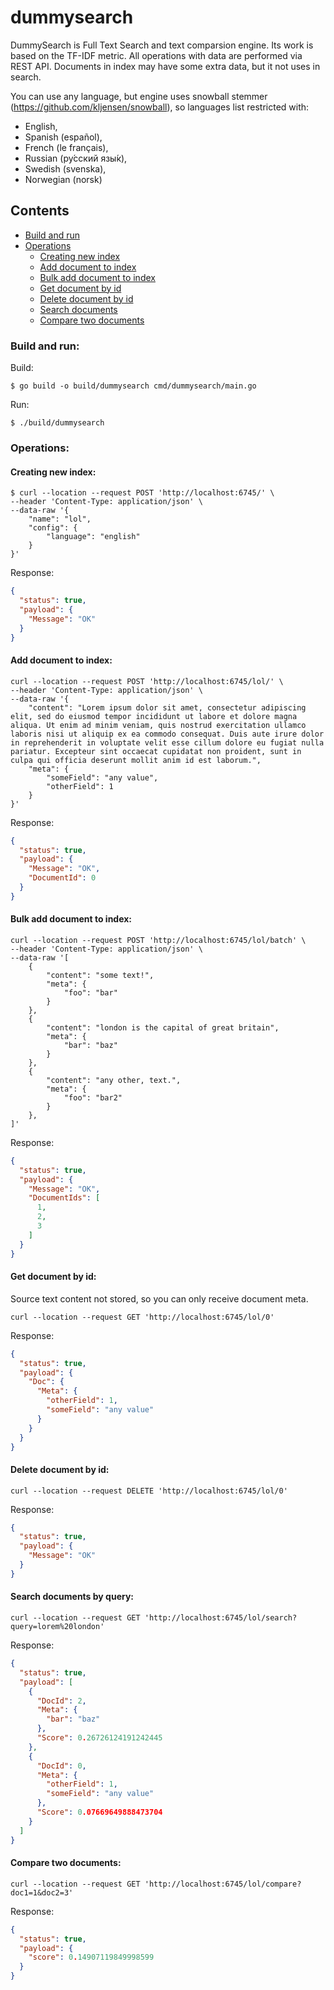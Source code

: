 # dummysearch

DummySearch is Full Text Search and text comparsion engine.
Its work is based on the TF-IDF metric.
All operations with data are performed via REST API.
Documents in index may have some extra data, but it not uses in search.

You can use any language, but engine uses snowball stemmer (https://github.com/kljensen/snowball), so languages list restricted with:
 - English,
 - Spanish (español),
 - French (le français),
 - Russian (ру́сский язы́к),
 - Swedish (svenska),
 - Norwegian (norsk)

## Contents
- [Build and run](#build-and-run)
- [Operations](#operations)
    - [Creating new index](#creating-new-index)
    - [Add document to index](#add-document-to-index)
    - [Bulk add document to index](#bulk-add-document-to-index)
    - [Get document by id](#get-document-by-id)
    - [Delete document by id](#delete-document-by-id)
    - [Search documents](#search-documents-by-query)
    - [Compare two documents](#compare-two-documents)


### Build and run:

Build:
```shell script
$ go build -o build/dummysearch cmd/dummysearch/main.go
```
Run:
```shell script
$ ./build/dummysearch
```

### Operations:

#### Creating new index:

```shell script
$ curl --location --request POST 'http://localhost:6745/' \
--header 'Content-Type: application/json' \
--data-raw '{
    "name": "lol",
    "config": {
        "language": "english"
    }
}'
```
Response:
```json
{
  "status": true,
  "payload": {
    "Message": "OK"
  }
}
```

#### Add document to index:

```shell script
curl --location --request POST 'http://localhost:6745/lol/' \
--header 'Content-Type: application/json' \
--data-raw '{
    "content": "Lorem ipsum dolor sit amet, consectetur adipiscing elit, sed do eiusmod tempor incididunt ut labore et dolore magna aliqua. Ut enim ad minim veniam, quis nostrud exercitation ullamco laboris nisi ut aliquip ex ea commodo consequat. Duis aute irure dolor in reprehenderit in voluptate velit esse cillum dolore eu fugiat nulla pariatur. Excepteur sint occaecat cupidatat non proident, sunt in culpa qui officia deserunt mollit anim id est laborum.",
    "meta": {
        "someField": "any value",
        "otherField": 1
    }
}'
```
Response:
```json
{
  "status": true,
  "payload": {
    "Message": "OK",
    "DocumentId": 0
  }
}
```

#### Bulk add document to index:

```shell script
curl --location --request POST 'http://localhost:6745/lol/batch' \
--header 'Content-Type: application/json' \
--data-raw '[
    {
        "content": "some text!",
        "meta": {
            "foo": "bar"
        }
    },
    {
        "content": "london is the capital of great britain",
        "meta": {
            "bar": "baz"
        }
    },
    {
        "content": "any other, text.",
        "meta": {
            "foo": "bar2"
        }
    },
]'
```

Response:

```json
{
  "status": true,
  "payload": {
    "Message": "OK",
    "DocumentIds": [
      1,
      2,
      3
    ]
  }
}
```

#### Get document by id:

Source text content not stored, so you can only receive document meta.

```shell script
curl --location --request GET 'http://localhost:6745/lol/0'
```

Response:

```json
{
  "status": true,
  "payload": {
    "Doc": {
      "Meta": {
        "otherField": 1,
        "someField": "any value"
      }
    }
  }
}
```

#### Delete document by id:

```shell script
curl --location --request DELETE 'http://localhost:6745/lol/0'
```

Response:

```json
{
  "status": true,
  "payload": {
    "Message": "OK"
  }
}
```

#### Search documents by query:

```shell script
curl --location --request GET 'http://localhost:6745/lol/search?query=lorem%20london'
```

Response:

```json
{
  "status": true,
  "payload": [
    {
      "DocId": 2,
      "Meta": {
        "bar": "baz"
      },
      "Score": 0.26726124191242445
    },
    {
      "DocId": 0,
      "Meta": {
        "otherField": 1,
        "someField": "any value"
      },
      "Score": 0.07669649888473704
    }
  ]
}
```

#### Compare two documents:

```shell script
curl --location --request GET 'http://localhost:6745/lol/compare?doc1=1&doc2=3'
```

Response:

```json
{
  "status": true,
  "payload": {
    "score": 0.14907119849998599
  }
}
```
